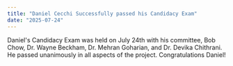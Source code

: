 ```yaml
---
title: "Daniel Cecchi Successfully passed his Candidacy Exam"
date: "2025-07-24"
---
```


Daniel's Candidacy Exam was held on July 24th with his committee, Bob Chow, Dr. Wayne Beckham, Dr. Mehran Goharian, and Dr. Devika Chithrani. He passed unanimously in all aspects of the project. Congratulations Daniel!
